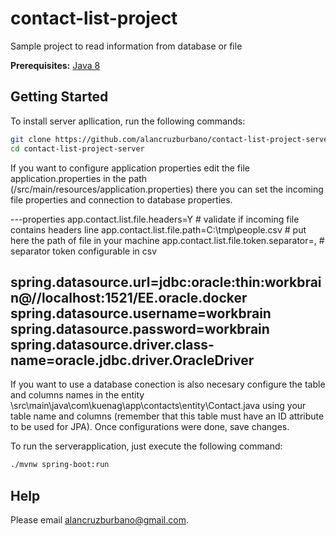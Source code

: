 # contact-list-project
Sample project to read information from database or file

**Prerequisites:** [Java 8](http://www.oracle.com/technetwork/java/javase/downloads/jdk8-downloads-2133151.html) 

## Getting Started

To install server apllication, run the following commands:

```bash
git clone https://github.com/alancruzburbano/contact-list-project-server.git
cd contact-list-project-server
```
If you want to configure application properties edit the file application.properties in the path (/src/main/resources/application.properties) there you can set the incoming file properties and connection to database properties.

---properties
app.contact.list.file.headers=Y                 # validate if incoming file contains headers line
app.contact.list.file.path=C:\\tmp\\people.csv  # put here the path of file in your machine
app.contact.list.file.token.separator=,         # separator token configurable in csv

spring.datasource.url=jdbc:oracle:thin:workbrain@//localhost:1521/EE.oracle.docker
spring.datasource.username=workbrain
spring.datasource.password=workbrain
spring.datasource.driver.class-name=oracle.jdbc.driver.OracleDriver
---

 If you want to use a database conection is also necesary configure the table and columns names in the entity \src\main\java\com\kuenag\app\contacts\entity\Contact.java using your table name and columns (remember that this table must have an ID attribute to be used for JPA). Once configurations were done, save changes.

To run the serverapplication, just execute the following command:
 
```bash
./mvnw spring-boot:run
```

## Help

Please email alancruzburbano@gmail.com.
